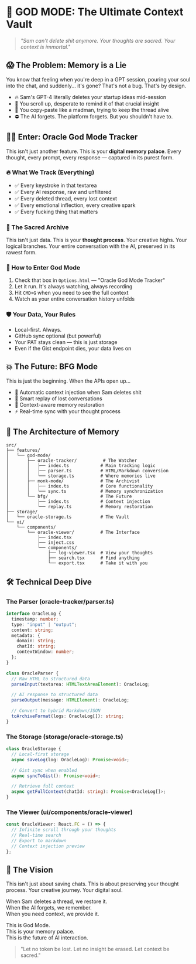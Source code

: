 # 🧠 GOD MODE: The Ultimate Context Vault

> _"Sam can't delete shit anymore. Your thoughts are sacred. Your context is immortal."_

## 😱 The Problem: Memory is a Lie

You know that feeling when you're deep in a GPT session, pouring your soul into the chat, and suddenly... it's gone? That's not a bug. That's by design.

- 🔥 Sam's GPT-4 literally deletes your startup ideas mid-session
- 🧠 You scroll up, desperate to remind it of that crucial insight
- 💭 You copy-paste like a madman, trying to keep the thread alive
- ⛔ The AI forgets. The platform forgets. But you shouldn't have to.

## 🧙‍♂️ Enter: Oracle God Mode Tracker

This isn't just another feature. This is your **digital memory palace**. Every thought, every prompt, every response — captured in its purest form.

### 🔥 What We Track (Everything)

- ✅ Every keystroke in that textarea
- ✅ Every AI response, raw and unfiltered
- ✅ Every deleted thread, every lost context
- ✅ Every emotional inflection, every creative spark
- ✅ Every fucking thing that matters

### 🧪 The Sacred Archive

This isn't just data. This is your **thought process**. Your creative highs. Your logical branches. Your entire conversation with the AI, preserved in its rawest form.

### 🔑 How to Enter God Mode

1. Check that box in `Options.html` — "Oracle God Mode Tracker"
2. Let it run. It's always watching, always recording
3. Hit `CMD+G` when you need to see the full context
4. Watch as your entire conversation history unfolds

### 🛡️ Your Data, Your Rules

- Local-first. Always.
- GitHub sync optional (but powerful)
- Your PAT stays clean — this is just storage
- Even if the Gist endpoint dies, your data lives on

## 💥 The Future: BFG Mode

This is just the beginning. When the APIs open up...

- 🔄 Automatic context injection when Sam deletes shit
- 🎯 Smart replay of lost conversations
- 🧠 Context-aware memory restoration
- ⚡ Real-time sync with your thought process

## 📁 The Architecture of Memory

```
src/
├── features/
│   └── god-mode/
│       ├── oracle-tracker/          # The Watcher
│       │   ├── index.ts            # Main tracking logic
│       │   ├── parser.ts           # HTML/Markdown conversion
│       │   └── storage.ts          # Where memories live
│       ├── monk-mode/              # The Archivist
│       │   ├── index.ts            # Core functionality
│       │   └── sync.ts             # Memory synchronization
│       └── bfg/                    # The Future
│           ├── index.ts            # Context injection
│           └── replay.ts           # Memory restoration
├── storage/
│   └── oracle-storage.ts           # The Vault
└── ui/
    └── components/
        └── oracle-viewer/          # The Interface
            ├── index.tsx
            ├── inject.css
            └── components/
                ├── log-viewer.tsx  # View your thoughts
                ├── search.tsx      # Find anything
                └── export.tsx      # Take it with you
```

## 🛠️ Technical Deep Dive

### The Parser (oracle-tracker/parser.ts)

```typescript
interface OracleLog {
  timestamp: number;
  type: "input" | "output";
  content: string;
  metadata: {
    domain: string;
    chatId: string;
    contextWindow: number;
  };
}

class OracleParser {
  // Raw HTML to structured data
  parseInput(textarea: HTMLTextAreaElement): OracleLog;

  // AI response to structured data
  parseOutput(message: HTMLElement): OracleLog;

  // Convert to hybrid Markdown/JSON
  toArchiveFormat(logs: OracleLog[]): string;
}
```

### The Storage (storage/oracle-storage.ts)

```typescript
class OracleStorage {
  // Local-first storage
  async saveLog(log: OracleLog): Promise<void>;

  // Gist sync when enabled
  async syncToGist(): Promise<void>;

  // Retrieve full context
  async getFullContext(chatId: string): Promise<OracleLog[]>;
}
```

### The Viewer (ui/components/oracle-viewer)

```typescript
const OracleViewer: React.FC = () => {
  // Infinite scroll through your thoughts
  // Real-time search
  // Export to markdown
  // Context injection preview
};
```

## 🚀 The Vision

This isn't just about saving chats. This is about preserving your thought process. Your creative journey. Your digital soul.

When Sam deletes a thread, we restore it.  
When the AI forgets, we remember.  
When you need context, we provide it.

This is God Mode.  
This is your memory palace.  
This is the future of AI interaction.

> "Let no token be lost. Let no insight be erased. Let context be sacred."
